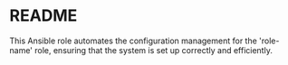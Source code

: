 # README #

This Ansible role automates the configuration management for the 'role-name' role, ensuring that the system is set up correctly and efficiently.
